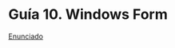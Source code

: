 # Guía 10. Windows Form

[Enunciado](https://docs.google.com/document/d/1eEX7yDD3rJ694WiFyPfeh02GPXU_46pl/preview)
